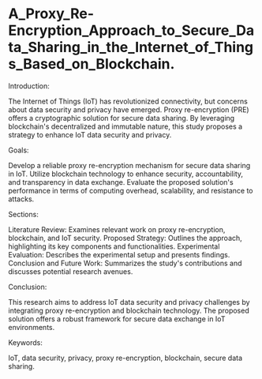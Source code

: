 # A_Proxy_Re-Encryption_Approach_to_Secure_Data_Sharing_in_the_Internet_of_Things_Based_on_Blockchain.

Introduction:

The Internet of Things (IoT) has revolutionized connectivity, but concerns about data security and privacy have emerged. Proxy re-encryption (PRE) offers a cryptographic solution for secure data sharing. By leveraging blockchain's decentralized and immutable nature, this study proposes a strategy to enhance IoT data security and privacy.

Goals:

Develop a reliable proxy re-encryption mechanism for secure data sharing in IoT.
Utilize blockchain technology to enhance security, accountability, and transparency in data exchange.
Evaluate the proposed solution's performance in terms of computing overhead, scalability, and resistance to attacks.

Sections:

Literature Review: Examines relevant work on proxy re-encryption, blockchain, and IoT security.
Proposed Strategy: Outlines the approach, highlighting its key components and functionalities.
Experimental Evaluation: Describes the experimental setup and presents findings.
Conclusion and Future Work: Summarizes the study's contributions and discusses potential research avenues.

Conclusion:

This research aims to address IoT data security and privacy challenges by integrating proxy re-encryption and blockchain technology. The proposed solution offers a robust framework for secure data exchange in IoT environments.

Keywords:

IoT, data security, privacy, proxy re-encryption, blockchain, secure data sharing.
